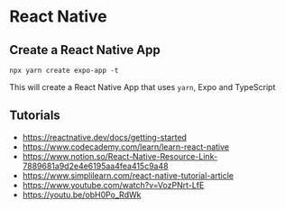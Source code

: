 # React Native

## Create a React Native App

```
npx yarn create expo-app -t
```

This will create a React Native App that uses `yarn`, Expo and TypeScript

## Tutorials

- <https://reactnative.dev/docs/getting-started>
- <https://www.codecademy.com/learn/learn-react-native>
- <https://www.notion.so/React-Native-Resource-Link-7889681a9d2e4e6195aa4fea415c9a48>
- <https://www.simplilearn.com/react-native-tutorial-article>
- <https://www.youtube.com/watch?v=VozPNrt-LfE>
- <https://youtu.be/obH0Po_RdWk>
